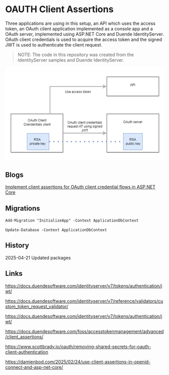 # OAUTH Client Assertions

Three applications are using in this setup, an API which uses the access token, an OAuth client application implemented as a console app and a OAuth server, implemented using ASP.NET Core and Duende IdentityServer. OAuth client credentials is used to acquire the access token and the signed JWT is used to authenticate the client request.

> NOTE: The code in this repository was created from the IdentityServer samples and Duende IdentityServer.

![flow](https://github.com/damienbod/OAuthClientAssertions/blob/main/images/OAuthCCSignedJWTAssertion.png)

## Blogs

[Implement client assertions for OAuth client credential flows in ASP.NET Core](https://damienbod.com)

## Migrations

```
Add-Migration "InitializeApp" -Context ApplicationDbContext
```

```
Update-Database -Context ApplicationDbContext
```

## History

2025-04-21 Updated packages

## Links

https://docs.duendesoftware.com/identityserver/v7/tokens/authentication/jwt/

https://docs.duendesoftware.com/identityserver/v7/reference/validators/custom_token_request_validator/

https://docs.duendesoftware.com/identityserver/v7/tokens/authentication/jwt/

https://docs.duendesoftware.com/foss/accesstokenmanagement/advanced/client_assertions/

https://www.scottbrady.io/oauth/removing-shared-secrets-for-oauth-client-authentication

https://damienbod.com/2025/02/24/use-client-assertions-in-openid-connect-and-asp-net-core/
